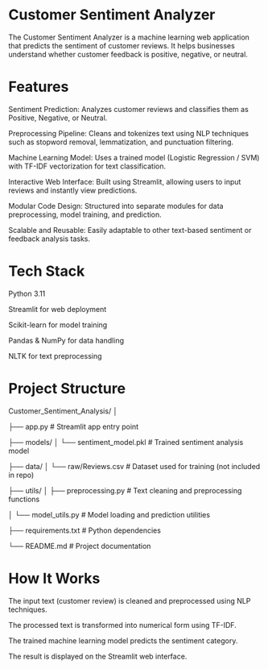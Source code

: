 # Customer Sentiment Analyzer

The Customer Sentiment Analyzer is a machine learning web application that predicts the sentiment of customer reviews. It helps businesses understand whether customer feedback is positive, negative, or neutral.

# Features

Sentiment Prediction: Analyzes customer reviews and classifies them as Positive, Negative, or Neutral.

Preprocessing Pipeline: Cleans and tokenizes text using NLP techniques such as stopword removal, lemmatization, and punctuation filtering.

Machine Learning Model: Uses a trained model (Logistic Regression / SVM) with TF-IDF vectorization for text classification.

Interactive Web Interface: Built using Streamlit, allowing users to input reviews and instantly view predictions.

Modular Code Design: Structured into separate modules for data preprocessing, model training, and prediction.

Scalable and Reusable: Easily adaptable to other text-based sentiment or feedback analysis tasks.

# Tech Stack

Python 3.11

Streamlit for web deployment

Scikit-learn for model training

Pandas & NumPy for data handling

NLTK for text preprocessing

# Project Structure

Customer_Sentiment_Analysis/
│

├── app.py                     # Streamlit app entry point

├── models/
│   └── sentiment_model.pkl    # Trained sentiment analysis model

├── data/
│   └── raw/Reviews.csv        # Dataset used for training (not included in repo)

├── utils/
│   ├── preprocessing.py       # Text cleaning and preprocessing functions

│   └── model_utils.py         # Model loading and prediction utilities

├── requirements.txt           # Python dependencies

└── README.md                  # Project documentation


# How It Works

The input text (customer review) is cleaned and preprocessed using NLP techniques.

The processed text is transformed into numerical form using TF-IDF.

The trained machine learning model predicts the sentiment category.

The result is displayed on the Streamlit web interface.


